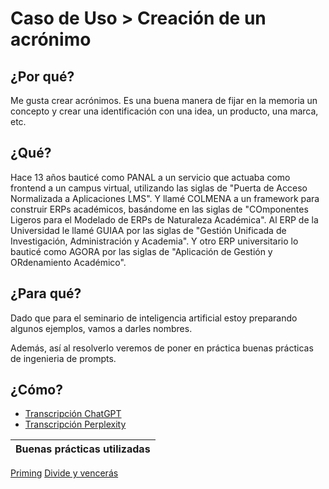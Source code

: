 # Caso de Uso > Creación de un acrónimo

## ¿Por qué?

Me gusta crear acrónimos. Es una buena manera de fijar en la memoria un concepto y crear una identificación con una idea, un producto, una marca, etc.

## ¿Qué?

Hace 13 años bauticé como PANAL a un servicio que actuaba como frontend a un campus virtual, utilizando las siglas de "Puerta de Acceso Normalizada a Aplicaciones LMS". Y llamé COLMENA a un framework para construir ERPs académicos, basándome en las siglas de "COmponentes Ligeros para el Modelado de ERPs de Naturaleza Académica". Al ERP de la Universidad le llamé GUIAA por las siglas de "Gestión Unificada de Investigación, Administración y Academia". Y otro ERP universitario lo bauticé como AGORA por las siglas de "Aplicación de Gestión y ORdenamiento Académico".

## ¿Para qué?

Dado que para el seminario de inteligencia artificial estoy preparando algunos ejemplos, vamos a darles nombres.

Además, así al resolverlo veremos de poner en práctica buenas prácticas de ingenieria de prompts. 

## ¿Cómo?

- [Transcripción ChatGPT](https://chat.openai.com/share/57e396ef-1732-4321-94c8-a143267c0b01)
- [Transcripción Perplexity](https://www.perplexity.ai/search/aeadc97e-3f6b-43f9-8a6c-d6305889b7ea?s=c)


|Buenas prácticas utilizadas|
|-|
[Priming](/ingenieriaDePrompts/priming.md)
[Divide y vencerás](/ingenieriaDePrompts/divideVenceras.md)

